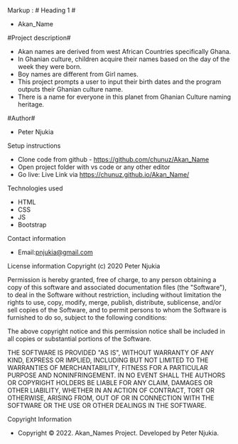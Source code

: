 

Markup :  # Heading 1 #

- Akan_Name

#Project description#

- Akan names are derived from west African Countries specifically Ghana. 
- In Ghanian culture, children acquire their names based on the day of the week they were born.
- Boy names are different from Girl names.
- This project prompts a user to input their birth dates and the program outputs their Ghanian culture name.
- There is a name for everyone in this planet from Ghanian Culture naming heritage.

#Author#

- Peter Njukia

Setup instructions
- Clone code from github - https://github.com/chunuz/Akan_Name
- Open project folder with vs code or any other editor
- Go live: Live Link via https://chunuz.github.io/Akan_Name/

Technologies used

- HTML
- CSS
- JS
- Bootstrap

Contact information
- Email:pnjukia@gmail.com

License information
Copyright (c) 2020 Peter Njukia

Permission is hereby granted, free of charge, to any person obtaining a copy of this software and associated documentation files (the "Software"), to deal in the Software without restriction, including without limitation the rights to use, copy, modify, merge, publish, distribute, sublicense, and/or sell copies of the Software, and to permit persons to whom the Software is furnished to do so, subject to the following conditions:

The above copyright notice and this permission notice shall be included in all copies or substantial portions of the Software.

THE SOFTWARE IS PROVIDED "AS IS", WITHOUT WARRANTY OF ANY KIND, EXPRESS OR IMPLIED, INCLUDING BUT NOT LIMITED TO THE WARRANTIES OF MERCHANTABILITY, FITNESS FOR A PARTICULAR PURPOSE AND NONINFRINGEMENT. IN NO EVENT SHALL THE AUTHORS OR COPYRIGHT HOLDERS BE LIABLE FOR ANY CLAIM, DAMAGES OR OTHER LIABILITY, WHETHER IN AN ACTION OF CONTRACT, TORT OR OTHERWISE, ARISING FROM, OUT OF OR IN CONNECTION WITH THE SOFTWARE OR THE USE OR OTHER DEALINGS IN THE SOFTWARE.

Copyright Information
- Copyright © 2022. Akan_Names Project. Developed by Peter Njukia.
